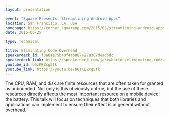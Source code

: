 ```yaml
---
layout: presentation

event: "Square Presents: Streamlining Android Apps"
location: San Francisco, CA, USA
homepage: https://corner.squareup.com/2015/06/streamlining-android-apps.html
date: 2015-06-25

type: Technical

title: Eliminating Code Overhead
speakerdeck_id: f8a0ae75b40f4ab8874278387dead6dc
speakerdeck_link: https://speakerdeck.com/jakewharton/eliminating-code-overhead-square-hq-2015
youtube_id: b6zKBZcg5fk
youtube_link: https://youtu.be/b6zKBZcg5fk
---
```


The CPU, RAM, and disk are finite resources that are often taken for granted as unbounded. Not only is this obviously untrue, but the use of these resources directly affects the most important resource on a mobile device: the battery. This talk will focus on techniques that both libraries and applications can implement to ensure their effect is in general without overhead.
